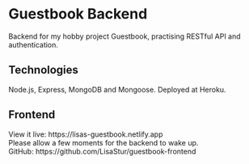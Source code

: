 <h1>Guestbook Backend</h1>
<p>Backend for my hobby project Guestbook, practising RESTful API and authentication.</p>
<h2>Technologies</h2>
<p>Node.js, Express, MongoDB and Mongoose. Deployed at Heroku.</p>
<h2>Frontend</h2>
View it live: https://lisas-guestbook.netlify.app<br/>
Please allow a few moments for the backend to wake up.<br/>
GitHub: https://github.com/LisaStur/guestbook-frontend